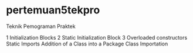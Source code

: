 # pertemuan5tekpro

Teknik Pemograman Praktek

1 Initialization Blocks
2 Static Initialization Block
3 Overloaded constructors
Static Imports
Addition of a Class into a Package
Class Importation
